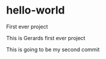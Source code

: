 # hello-world
First ever project

This is Gerards first ever project

This is going to be my second commit
